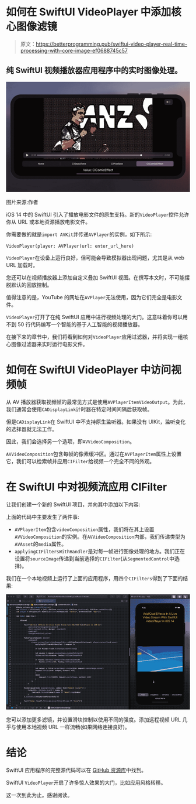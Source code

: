# 如何在 SwiftUI VideoPlayer 中添加核心图像滤镜

> 原文：<https://betterprogramming.pub/swiftui-video-player-real-time-processing-with-core-image-ef0688745c57>

## 纯 SwiftUI 视频播放器应用程序中的实时图像处理。

![](img/2da8a97f6d41600c3a26ab4765c95aa8.png)

图片来源:作者

iOS 14 中的 SwiftUI 引入了播放电影文件的原生支持。新的`VideoPlayer`控件允许你从 URL 或本地资源播放电影文件。

你需要做的就是`import AVKit`并传递`AVPlayer`的实例，如下所示:

```
VideoPlayer(player: AVPlayer(url: enter_url_here)
```

`VideoPlayer`在设备上运行良好，但可能会导致模拟器出现问题，尤其是从 web URL 加载时。

您还可以在视频播放器上添加自定义叠加 SwiftUI 视图。在撰写本文时，不可能摆脱默认的回放控制。

值得注意的是，YouTube 的网址在`AVPlayer`无法使用，因为它们完全是电影文件。

`VideoPlayer`打开了在纯 SwiftUI 应用中进行视频处理的大门。这意味着你可以用不到 50 行代码编写一个智能的基于人工智能的视频播放器。

在接下来的章节中，我们将看到如何对`VideoPlayer`应用过滤器，并将实现一组核心图像过滤器来实时运行电影文件。

# 如何在 SwiftUI VideoPlayer 中访问视频帧

从 AV 播放器获取视频帧的最常见方式是使用`AVPlayerItemVideoOutput`。为此，我们通常会使用`CADisplayLink`计时器在特定时间间隔后获取帧。

但是`CADisplayLink`在 SwiftUI 中不支持原生监听器。如果没有 UIKit，监听变化的选择器就无法工作。

因此，我们会选择另一个选项，即`AVVideoComposition`。

`AVVideoComposition`包含每帧的像素缓冲区。通过在`AVPlayerItem`属性上设置它，我们可以检索帧并应用`CIFilter`给视频一个完全不同的外观。

# 在 SwiftUI 中对视频流应用 CIFilter

让我们创建一个新的 SwiftUI 项目，并向其中添加以下内容:

上面的代码中主要发生了两件事:

*   `AVPlayerItem`包含`videoComposition`属性，我们将在其上设置`AVVideoComposition`的实例。在`AVVideoComposition`内部，我们传递类型为`AVAsset`的`media`属性。
*   `applyingCIFiltersWithHandler`是对每一帧进行图像处理的地方。我们正在设置将`sourceImage`传递到当前选择的`CIFilter`(从`SegmentedControl`中选择)。

我们在一个本地视频上运行了上面的应用程序，用四个`CIFilters`得到了下面的结果:

![](img/14e817b2bb387e8fa5108d71d23f9948.png)

您可以添加更多滤镜，并设置滑块控制以使用不同的强度。添加远程视频 URL 几乎与使用本地视频 URL 一样流畅(如果网络连接良好)。

# 结论

SwiftUI 应用程序的完整源代码可以在 [GitHub 资源库](https://github.com/anupamchugh/iOS14-Resources/tree/master/SwiftUIVideoPlayerCoreImage)中找到。

SwiftUI `VideoPlayer`开启了许多惊人效果的大门，比如应用风格转移。

这一次到此为止。感谢阅读。